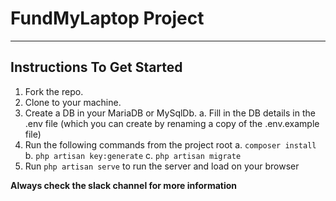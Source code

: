 # FundMyLaptop Project

---

## Instructions To Get Started

1. Fork the repo.
2. Clone to your machine.
3. Create a DB in your MariaDB or MySqlDb. 
    a. Fill in the DB details in the .env file (which you can create by renaming a copy of the .env.example file)
4. Run the following commands from the project root
    a. `composer install`
    b. `php artisan key:generate`
    c. `php artisan migrate`
5. Run `php artisan serve` to run the server and load on your browser

**Always check the slack channel for more information**
